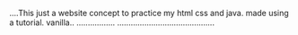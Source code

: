 ....This just a website concept to practice my html css and java. made using a tutorial. vanilla..
.................
...........................................